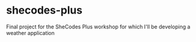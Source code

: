 # shecodes-plus
 Final project for the SheCodes Plus workshop for which I'll be developing a weather application
